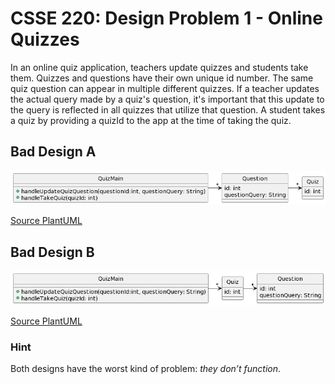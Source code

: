 # CSSE 220: Design Problem 1 - Online Quizzes
In an online quiz application, teachers update quizzes and students take them.  Quizzes and questions have their own unique id number. The same quiz question can appear in multiple different quizzes.  If a teacher updates the actual query made by a quiz's question, it's important that this update to the query is reflected in all quizzes that utilize that question. A student takes a quiz by providing a quizId to the app at the time of taking the quiz.

## Bad Design A
<img src="DP1_A.png" alt="Bad Design A" width="800"/>

[Source PlantUML](http://www.plantuml.com/plantuml/uml/RP11JiCm44NtFiLNDr2W5-W2bIKI5LIb1nZL9Xd5cGHxl4WGTyT984ealB1iF__tPH-YKj1KUnChbfO2rOZQUPVdmDUHv763Dq-Yb-CBFfg0L_4i3gV4FSwDJygDuCcOgwSOn-CZiU3B0BWlIQntbzQIkW6Taej3uFRpT_5izopwWBzzlX2wFSuQM8hjml5ErMZ8IUvp2ZcsDT_BtgcJ9xP4atgDWVyxXzpyY5tWejJTu-PkCslCx5jJxit1YSsVzWC0) 

## Bad Design B
<img src="DP1_B.png" alt="Bad Design B" width="800"/>

[Source PlantUML](http://www.plantuml.com/plantuml/uml/RO_1Je8n48JlVOe95q7b1JWOF9f8b20FiA4LDko_FxJR0nhVtVwjcbzZ3vjslivCTfcCekLEN3godYXIXsGN2ML6tbLIpXMUXTIsgqUyzX5FAgm1wynlsFIIZNl5lNCxePIgl29Ml3i0DmTIBs5xycHXGEiSqc2Odhyk3tx1QhVuVfSFyRB0nYBhVZRAUA5ZJPYUooWk5DlCVOnxMoStDaOj-ZS6_kySV3zBp2Fl3pQ_crnFQaCbVzIMuPP1VUxa4m00) 

### Hint
Both designs have the worst kind of problem: *they don’t function*.